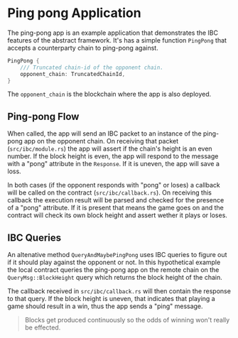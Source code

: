 # Ping pong Application

The ping-pong app is an example application that demonstrates the IBC features of the abstract framework. It's has a simple function `PingPong` that accepts a counterparty chain to ping-pong against. 

```rust
PingPong {
    /// Truncated chain-id of the opponent chain.
    opponent_chain: TruncatedChainId,
}
```

The `opponent_chain` is the blockchain where the app is also deployed. 

## Ping-pong Flow

When called, the app will send an IBC packet to an instance of the ping-pong app on the opponent chain. On receiving that packet (`src/ibc/module.rs`) the app will assert if the chain's height is an even number. If the block height is even, the app will respond to the message with a "pong" attribute in the `Response`. If it is uneven, the app will save a loss.

In both cases (if the opponent responds with "pong" or loses) a callback will be called on the contract (`src/ibc/callback.rs`). On receiving this callback the execution result will be parsed and checked for the presence of a "pong" attribute. If it is present that means the game goes on and the contract will check its own block height and assert wether it plays or loses. 

## IBC Queries

An altenative method `QueryAndMaybePingPong` uses IBC queries to figure out if it should play against the opponent or not. In this hypothetical example the local contract queries the ping-pong app on the remote chain on the `QueryMsg::BlockHeight` query which returns the block height of the chain. 

The callback received in `src/ibc/callback.rs` will then contain the response to that query. If the block height is uneven, that indicates that playing a game should result in a win, thus the app sends a "ping" message. 

> Blocks get produced continuously so the odds of winning won't really be effected. 
